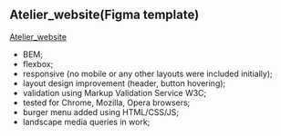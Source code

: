 ## Atelier_website(Figma template)
[Atelier_website](anna-milya.github.io/Atelier_website/)
 - BEM;
 - flexbox;
 - responsive (no mobile or any other layouts were included initially);
 - layout design improvement (header, button hovering);
 - validation using Markup Validation Service W3C;
 - tested for Chrome, Mozilla, Opera browsers;
 - burger menu added using HTML/CSS/JS;
 - landscape media queries in work;
